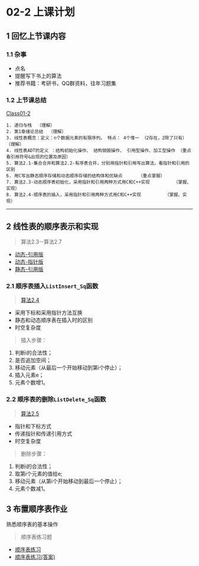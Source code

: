 # 02-2 上课计划  
## 1 回忆上节课内容  
### 1.1 杂事  
- 点名  
- 提醒写下书上的算法      
- 推荐书籍：考研书，QQ群资料，往年习题集    
### 1.2 上节课总结    
[Class01-2](../course-summary/Class02-1-20190910.txt)      
```
1. 递归与栈  （理解）     
2. 第1章绪论总结  （理解）      
3. 线性表概念：定义：n个数据元素的有限序列。 特点： 4个惟一 （2存在，2除了只有）  （理解）     
4. 线性表ADT的定义 ：结构初始化操作、 结构销毁操作、 引用型操作、加工型操作 （重点看引用符号&出现的位置及原因）    
5. 算法2.1-集合合并和算法2.2-有序表合并，分别用指针和引用写出算法，看指针和引用的区别   
6. 用C写出静态顺序存储和动态顺序存储的结构体和优缺点      （重点掌握）   
7. 算法2.3-动态顺序表初始化，采用指针和引用两种方式用C和C++实现         （掌握、实现）   
8. 算法2.4-顺序表的插入，采用指针和引用两种方式用C和C++实现         （掌握、实现）  
```

---
## 2 线性表的顺序表示和实现       
>算法2.3--算法2.7     
- [动态-引用版](../../../../GithubRepository/WeiMuYang/data-structure/数据结构代码/2-线性表/03-Algorithm-2.3-2.7(动态-顺序-引用).cpp)    
- [动态-指针版](../../../../GithubRepository/WeiMuYang/data-structure/数据结构代码/2-线性表/04-Algorithm-2.3-2.7(动态-顺序-指针).c)      
- [静态-引用版](../../../../GithubRepository/WeiMuYang/data-structure/数据结构代码/2-线性表/05-Algorithm-2.3-2.5(静态-顺序-引用).cpp)      

### 2.1 顺序表插入`ListInsert_Sq`函数    
>[算法2.4](../../../../GithubRepository/WeiMuYang/data-structure/数据结构代码/2-线性表/07-Algorithm-2.4(动态-顺序-引用-指针).cpp)     
- 采用下标和采用指针方法互换   
- 静态和动态顺序表在插入时的区别     
- 时空复杂度          

>插入步骤：    
1. 判断i的合法性；    
2. 是否追加空间；    
3. 移动元素（从最后一个开始移动到第i个停止）；   
4. 插入元素e；    
5. 元素个数增1。    


### 2.2 顺序表的删除`ListDelete_Sq`函数     
>[算法2.5](../../../../GithubRepository/WeiMuYang/data-structure/数据结构代码/2-线性表/08-Algorithm-2.5(动态-顺序-引用-指针).cpp  )    
- 指针和下标方式    
- 传递指针和传递引用方式      
- 时空复杂度   


>删除步骤：    
1. 判断i的合法性；    
2. 取第i个元素的值给e;   
3. 移动元素（从第i个开始移动到最后一个停止）；   
4. 元素个数减1。    



## 3 布置顺序表作业       
熟悉顺序表的基本操作     
> 顺序表练习题     
- [顺序表练习](../exercise/01-DS作业-顺序表-09-12.cpp)      
- [顺序表练习(答案)](../exercise/01-DS作业-顺序表-09-12(答案).cpp)           

















